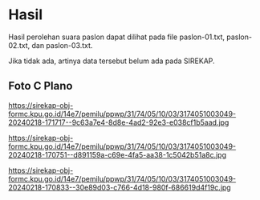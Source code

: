 # Hasil

Hasil perolehan suara paslon dapat dilihat pada file paslon-01.txt, paslon-02.txt, dan paslon-03.txt.

Jika tidak ada, artinya data tersebut belum ada pada SIREKAP.

## Foto C Plano

https://sirekap-obj-formc.kpu.go.id/14e7/pemilu/ppwp/31/74/05/10/03/3174051003049-20240218-171717--9c63a7e4-8d8e-4ad2-92e3-e038cf1b5aad.jpg

https://sirekap-obj-formc.kpu.go.id/14e7/pemilu/ppwp/31/74/05/10/03/3174051003049-20240218-170751--d891159a-c69e-4fa5-aa38-1c5042b51a8c.jpg

https://sirekap-obj-formc.kpu.go.id/14e7/pemilu/ppwp/31/74/05/10/03/3174051003049-20240218-170833--30e89d03-c766-4d18-980f-686619d4f19c.jpg
